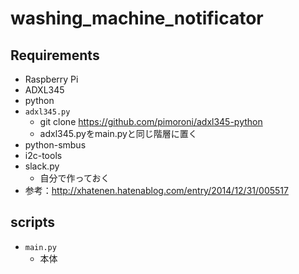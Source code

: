 # washing_machine_notificator

## Requirements
* Raspberry Pi
* ADXL345
* python
* `adxl345.py`
    * git clone https://github.com/pimoroni/adxl345-python
    * adxl345.pyをmain.pyと同じ階層に置く
* python-smbus
* i2c-tools
* slack.py
    * 自分で作っておく
* 参考：http://xhatenen.hatenablog.com/entry/2014/12/31/005517

## scripts
* `main.py`
    * 本体

